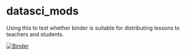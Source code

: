 # datasci_mods
Using this to test whether binder is suitable for distributing lessons to teachers and students.

[![Binder](https://mybinder.org/badge_logo.svg)](https://mybinder.org/v2/gh/sawula/datasci_mods/HEAD)
